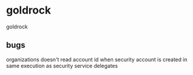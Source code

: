# goldrock
goldrock

## bugs 
organizations doesn't read account id when security account is created in same execution as security service delegates
